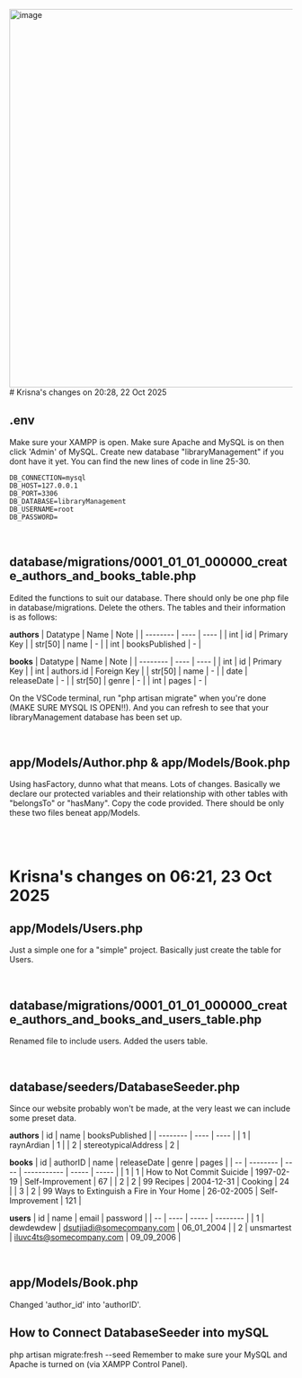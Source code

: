 <img width="1176" height="673" alt="image" src="https://github.com/user-attachments/assets/35ec94ea-b8c6-467a-9e6b-65512bd25cb0" /># Krisna's changes on 20:28, 22 Oct 2025

## .env
Make sure your XAMPP is open. Make sure Apache and MySQL is on then click 'Admin' of MySQL.
Create new database "libraryManagement" if you dont have it yet.
You can find the new lines of code in line 25-30.
```
DB_CONNECTION=mysql
DB_HOST=127.0.0.1
DB_PORT=3306
DB_DATABASE=libraryManagement
DB_USERNAME=root
DB_PASSWORD=
```

<br>

## database/migrations/0001_01_01_000000_create_authors_and_books_table.php
Edited the functions to suit our database. There should only be one php file in database/migrations. Delete the others. The tables and their information is as follows:

**authors**
| Datatype | Name | Note |
| -------- | ---- | ---- |
| int | id | Primary Key |
| str[50] | name | - |
| int | booksPublished | - |

**books**
| Datatype | Name | Note |
| -------- | ---- | ---- |
| int | id | Primary Key |
| int | authors.id | Foreign Key |
| str[50] | name | - |
| date | releaseDate | - |
| str[50] | genre | - |
| int | pages | - |

On the VSCode terminal, run "php artisan migrate" when you're done (MAKE SURE MYSQL IS OPEN‼). And you can refresh to see that your libraryManagement database has been set up.

<br>

## app/Models/Author.php & app/Models/Book.php
Using hasFactory, dunno what that means. Lots of changes. Basically we declare our protected variables and their relationship with other tables with "belongsTo" or "hasMany". Copy the code provided. There should be only these two files beneat app/Models.

<br><br>

# Krisna's changes on 06:21, 23 Oct 2025

## app/Models/Users.php
Just a simple one for a "simple" project. Basically just create the table for Users.

<br>

## database/migrations/0001_01_01_000000_create_authors_and_books_and_users_table.php
Renamed file to include users. Added the users table.

<br>

## database/seeders/DatabaseSeeder.php
Since our website probably won't be made, at the very least we can include some preset data.

**authors**
| id | name | booksPublished |
| -------- | ---- | ---- |
| 1 | raynArdian | 1 |
| 2 | stereotypicalAddress | 2 |

**books**
| id | authorID | name | releaseDate | genre | pages |
| -- | -------- | ---- | ----------- | ----- | ----- |
| 1 | 1 | How to Not Commit Suicide | 1997-02-19 | Self-Improvement | 67 |
| 2 | 2 | 99 Recipes | 2004-12-31 | Cooking | 24 |
| 3 | 2 | 99 Ways to Extinguish a Fire in Your Home | 26-02-2005 | Self-Improvement | 121 |

**users**
| id | name | email | password |
| -- | ---- | ----- | -------- |
| 1 | dewdewdew | dsutjiadi@somecompany.com | 06_01_2004 |
| 2 | unsmartest | iluvc4ts@somecompany.com | 09_09_2006 |

<br>

## app/Models/Book.php
Changed 'author_id' into 'authorID'.

## How to Connect DatabaseSeeder into mySQL
php artisan migrate:fresh --seed
Remember to make sure your MySQL and Apache is turned on (via XAMPP Control Panel).
